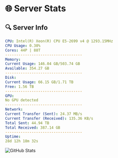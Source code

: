 # 🌐 Server Stats
## 🔍 Server Info
```yaml
CPU: Intel(R) Xeon(R) CPU E5-2699 v4 @ 1293.15MHz
CPU Usage: 0.30%
Cores: 44P | 88T
-----------------------------------
Memory:
Current Usage: 146.04 GB/503.74 GB
Available: 354.27 GB
-----------------------------------
Disk:
Current Usage: 66.15 GB/1.71 TB
Free: 1.56 TB
-----------------------------------
GPU:
No GPU detected
-----------------------------------
Network:
Current Transfer (Sent): 24.37 MB/s
Current Transfer (Received): 135.36 KB/s
Total Sent: 44.94 TB
Total Received: 387.14 GB
-----------------------------------
Uptime:
28d 12h 18m 32s
```
![GitHub Stats](https://img.shields.io/badge/Updated-2025-04-05_09:41:21-blue)